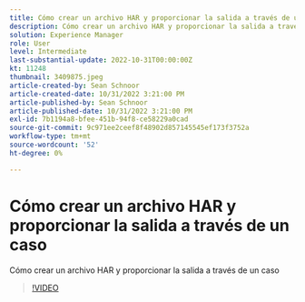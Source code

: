 ```yaml
---
title: Cómo crear un archivo HAR y proporcionar la salida a través de un caso
description: Cómo crear un archivo HAR y proporcionar la salida a través de un caso
solution: Experience Manager
role: User
level: Intermediate
last-substantial-update: 2022-10-31T00:00:00Z
kt: 11248
thumbnail: 3409875.jpeg
article-created-by: Sean Schnoor
article-created-date: 10/31/2022 3:21:00 PM
article-published-by: Sean Schnoor
article-published-date: 10/31/2022 3:21:00 PM
exl-id: 7b1194a8-bfee-451b-94f8-ce58229a0cad
source-git-commit: 9c971ee2ceef8f48902d857145545ef173f3752a
workflow-type: tm+mt
source-wordcount: '52'
ht-degree: 0%

---
```


# Cómo crear un archivo HAR y proporcionar la salida a través de un caso

Cómo crear un archivo HAR y proporcionar la salida a través de un caso

>[!VIDEO](https://video.tv.adobe.com/v/3409875/?quality=12&learn=on)
